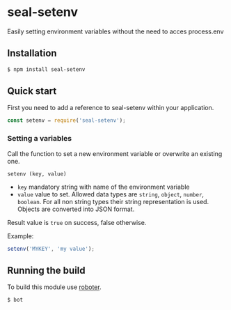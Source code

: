 # seal-setenv

Easily setting environment variables without the need to acces process.env

## Installation

```bash
$ npm install seal-setenv
```

## Quick start

First you need to add a reference to seal-setenv within your application.

```javascript
const setenv = require('seal-setenv');
```

### Setting a variables

Call the function to set a new environment variable or overwrite an existing one.

```
setenv (key, value)
```

- `key` mandatory string with name of the environment variable
- `value` value to set. Allowed data types are `string`, `object`, `number`, `boolean`. For all non string types their string representation is used. Objects are converted into JSON format.

Result value is `true` on success, false otherwise.

Example:

```javascript
setenv('MYKEY', 'my value');
```

## Running the build

To build this module use [roboter](https://www.npmjs.com/package/roboter).

```bash
$ bot
```
